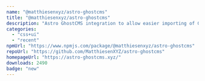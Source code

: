 ```yaml
---
name: "@matthiesenxyz/astro-ghostcms"
title: "@matthiesenxyz/astro-ghostcms"
description: "Astro GhostCMS integration to allow easier importing of GhostCMS Content"
categories:
  - "css+ui"
  - "recent"
npmUrl: "https://www.npmjs.com/package/@matthiesenxyz/astro-ghostcms"
repoUrl: "https://github.com/MatthiesenXYZ/astro-ghostcms"
homepageUrl: "https://astro-ghostcms.xyz/"
downloads: 2490
badge: "new"
---
```

